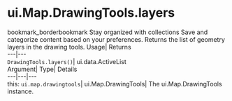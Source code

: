  
#  ui.Map.DrawingTools.layers 
bookmark_borderbookmark Stay organized with collections  Save and categorize content based on your preferences. 
Returns the list of geometry layers in the drawing tools. 
Usage| Returns  
---|---  
`DrawingTools.layers()`| ui.data.ActiveList  
Argument| Type| Details  
---|---|---  
this: `ui.map.drawingtools`| ui.Map.DrawingTools| The ui.Map.DrawingTools instance.  
